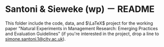 # Santoni & Sieweke (wp) － README

This folder include the code, data, and $\LaTeX$ project for the working paper
"Natural Experiments in Management Research: Emerging Practices and Evaluation
Guidelines" (if you're interested in the project, drop a line to 
simone.santoni.1@city.ac.uk).